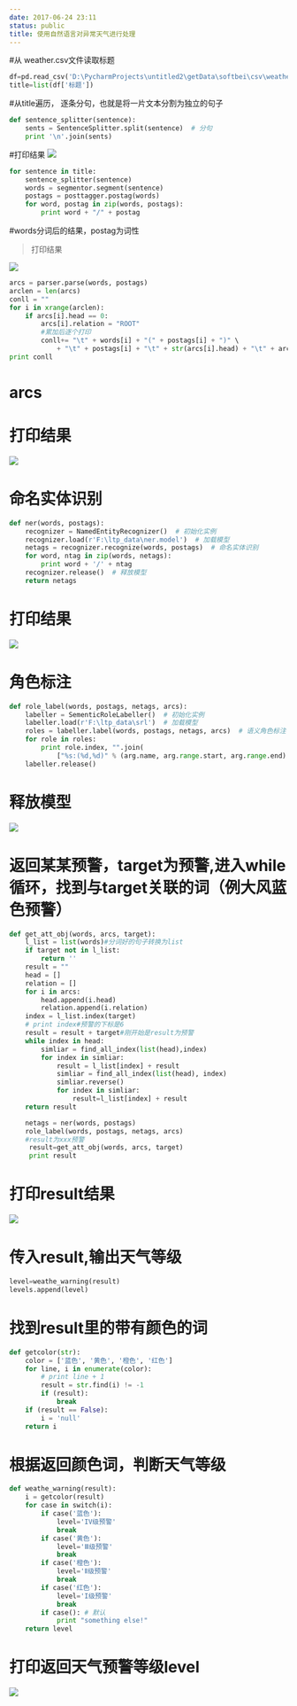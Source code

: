 ```yaml
---
date: 2017-06-24 23:11
status: public
title: 使用自然语言对异常天气进行处理
---
```


#从 weather.csv文件读取标题
```python
df=pd.read_csv('D:\PycharmProjects\untitled2\getData\softbei\csv\weather.csv')
title=list(df['标题'])
```
#从title遍历， 逐条分句，也就是将一片文本分割为独立的句子
```python
def sentence_splitter(sentence):
    sents = SentenceSplitter.split(sentence)  # 分句
    print '\n'.join(sents)
```
#打印结果
![](~/22-03-26.jpg)

```python
for sentence in title:
    sentence_splitter(sentence)
    words = segmentor.segment(sentence)
    postags = posttagger.postag(words)
    for word, postag in zip(words, postags):
        print word + "/" + postag
```
#words分词后的结果，postag为词性
> 打印结果

![](~/22-05-10.jpg)

```python
arcs = parser.parse(words, postags)
arclen = len(arcs)
conll = ""
for i in xrange(arclen):
	if arcs[i].head == 0:
        arcs[i].relation = "ROOT"
        #累加后逐个打印
        conll+= "\t" + words[i] + "(" + postags[i] + ")" \
            + "\t" + postags[i] + "\t" + str(arcs[i].head) + "\t" + arcs[i].relation + "\n"
print conll
```

# arcs
# 打印结果
![](~/22-13-15.jpg)

# 命名实体识别
```python
def ner(words, postags):
    recognizer = NamedEntityRecognizer()  # 初始化实例
    recognizer.load(r'F:\ltp_data\ner.model')  # 加载模型
    netags = recognizer.recognize(words, postags)  # 命名实体识别
    for word, ntag in zip(words, netags):
        print word + '/' + ntag
    recognizer.release()  # 释放模型
    return netags
```
# 打印结果
![](~/22-25-47.jpg)



# 角色标注
```python
def role_label(words, postags, netags, arcs):
    labeller = SementicRoleLabeller()  # 初始化实例
    labeller.load(r'F:\ltp_data\srl')  # 加载模型
    roles = labeller.label(words, postags, netags, arcs)  # 语义角色标注
    for role in roles:
        print role.index, "".join(
            ["%s:(%d,%d)" % (arg.name, arg.range.start, arg.range.end) for arg in                b role.arguments])  
    labeller.release()  
```
# 释放模型
![](~/22-27-02.jpg)

# 返回某某预警，target为预警,进入while循环，找到与target关联的词（例大风蓝色预警）
```python
def get_att_obj(words, arcs, target):
    l_list = list(words)#分词好的句子转换为list
    if target not in l_list:
        return ''
    result = ""
    head = []
    relation = []
    for i in arcs:
        head.append(i.head)
        relation.append(i.relation)
    index = l_list.index(target)
    # print index#预警的下标是6
    result = result + target#刚开始是result为预警
    while index in head:
        simliar = find_all_index(list(head),index)
        for index in simliar:
            result = l_list[index] + result
            simliar = find_all_index(list(head), index)
            simliar.reverse()
            for index in simliar:
                result=l_list[index] + result
    return result    

    netags = ner(words, postags)
    role_label(words, postags, netags, arcs)
    #result为xxx预警
     result=get_att_obj(words, arcs, target)
     print result
```     
# 打印result结果
 ![](~/22-35-43.jpg)

# 传入result,输出天气等级
```python
level=weathe_warning(result)
levels.append(level)
```
# 找到result里的带有颜色的词
```python
def getcolor(str):
    color = ['蓝色', '黄色', '橙色', '红色']
    for line, i in enumerate(color):
        # print line + 1
        result = str.find(i) != -1
        if (result):
            break
    if (result == False):
        i = 'null'
    return i
```
# 根据返回颜色词，判断天气等级    
```python
def weathe_warning(result):
    i = getcolor(result)
    for case in switch(i):
        if case('蓝色'):
            level='IV级预警'
            break
        if case('黄色'):
            level='Ⅲ级预警'
            break
        if case('橙色'):
            level='Ⅱ级预警'
            break
        if case('红色'):
            level='I级预警'
            break
        if case(): # 默认
            print "something else!"
    return level
 ```   
# 打印返回天气预警等级level
![](~/22-53-43.jpg)